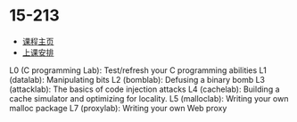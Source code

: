 # 15-213 

* [课程主页](https://www.cs.cmu.edu/~213/index.html)
* [上课安排](https://www.cs.cmu.edu/~213/schedule.html)

L0 (C programming Lab): Test/refresh your C programming abilities
L1 (datalab): Manipulating bits
L2 (bomblab): Defusing a binary bomb
L3 (attacklab): The basics of code injection attacks
L4 (cachelab): Building a cache simulator and optimizing for locality.
L5 (malloclab): Writing your own malloc package
L7 (proxylab): Writing your own Web proxy

